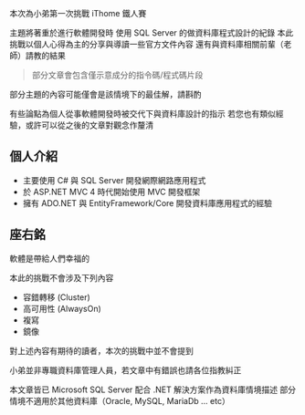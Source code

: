 本次為小弟第一次挑戰 iThome 鐵人賽
	
主題將著重於進行軟體開發時
使用 SQL Server 的做資料庫程式設計的紀錄
本此挑戰以個人心得為主的分享與導讀一些官方文件內容
還有與資料庫相關前輩（老師）請教的結果

> 部分文章會包含僅示意成分的指令碼/程式碼片段

部分主題的內容可能僅會是該情境下的最佳解，請斟酌

有些論點為個人從事軟體開發時被交代下與資料庫設計的指示
若您也有類似經驗，或許可以從之後的文章對觀念作釐清

## 個人介紹

- 主要使用 C# 與 SQL Server 開發網際網路應用程式
- 於 ASP.NET MVC 4 時代開始使用 MVC 開發框架
- 擁有 ADO.NET 與 EntityFramework/Core 開發資料庫應用程式的經驗

## 座右銘
軟體是帶給人們幸福的

本此的挑戰不會涉及下列內容

- 容錯轉移 (Cluster)
- 高可用性 (AlwaysOn)
- 複寫
- 鏡像

對上述內容有期待的讀者，本次的挑戰中並不會提到

小弟並非專職資料庫管理人員，若文章中有錯誤也請各位指教糾正

本文章皆已 Microsoft SQL Server 配合 .NET 解決方案作為資料庫情境描述
部分情境不適用於其他資料庫（Oracle, MySQL, MariaDb ... etc）